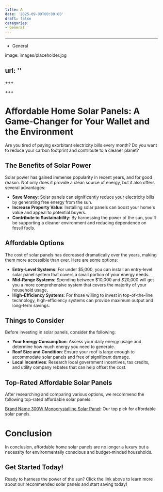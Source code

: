 ```yaml
---
title: A
date: '2025-09-09T00:00:00'
draft: false
categories:
- General
---
```


---

- General

image: images/placeholder.jpg

url: ''
---

+++





+++





**Affordable Home Solar Panels: A Game-Changer for Your Wallet and the Environment**
===========================================================

Are you tired of paying exorbitant electricity bills every month? Do you want to reduce your carbon footprint and contribute to a cleaner planet?

**The Benefits of Solar Power**
-------------------------------

Solar power has gained immense popularity in recent years, and for good reason. Not only does it provide a clean source of energy, but it also offers several advantages:

* **Save Money**: Solar panels can significantly reduce your electricity bills by generating free energy from the sun.  
* **Increase Property Value**: Installing solar panels can boost your home's value and appeal to potential buyers.  
* **Contribute to Sustainability**: By harnessing the power of the sun, you'll be supporting a cleaner environment and reducing dependence on fossil fuels.  

**Affordable Options**
-------------------------

The cost of solar panels has decreased dramatically over the years, making them more accessible than ever. Here are some options:

* **Entry-Level Systems**: For under $5,000, you can install an entry-level solar panel system that covers a small portion of your energy needs.  
* **Mid-Range Systems**: Spending between $10,000 and $20,000 will get you a more comprehensive system that covers the majority of your household usage.  
* **High-Efficiency Systems**: For those willing to invest in top-of-the-line technology, high-efficiency systems can provide maximum output and long-term savings.  

**Things to Consider**
-------------------------

Before investing in solar panels, consider the following:

* **Your Energy Consumption**: Assess your daily energy usage and determine how much energy you need to generate.  
* **Roof Size and Condition**: Ensure your roof is large enough to accommodate solar panels and free of significant damage.  
* **Local Incentives**: Research local government incentives, tax credits, and utility company rebates that can help offset the cost.  

**Top-Rated Affordable Solar Panels**
-----------------------------------

After researching and comparing various options, we recommend the following top-rated affordable solar panels:

[Brand Name 300W Monocrystalline Solar Panel](https://amzn.to/YOURAFFILIATEID): Our top pick for affordable solar panels.  

**Conclusion**
==========

In conclusion, affordable home solar panels are no longer a luxury but a necessity for environmentally conscious and budget-minded households.  

**Get Started Today!**
--------------------

Ready to harness the power of the sun? Click the link above to learn more about our recommended solar panels and start saving today!